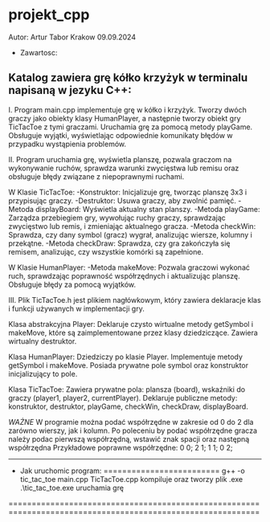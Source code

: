 # projekt_cpp


Autor: Artur Tabor                                                                         Krakow 09.09.2024


* Zawartosc:


Katalog zawiera grę kółko krzyżyk w terminalu napisaną w jezyku C++:
---------------------------------------------------------------------------------------

I.  Program main.cpp implementuje grę w kółko i krzyżyk. Tworzy dwóch graczy jako obiekty
klasy HumanPlayer, a następnie tworzy obiekt gry TicTacToe z tymi graczami. Uruchamia grę 
za pomocą metody playGame. Obsługuje wyjątki, wyświetlając odpowiednie komunikaty błędów 
w przypadku wystąpienia problemów.

II. Program uruchamia grę, wyświetla planszę, pozwala graczom na wykonywanie ruchów, 
sprawdza warunki zwycięstwa lub remisu oraz obsługuje błędy związane z niepoprawnymi ruchami.

W Klasie TicTacToe:
-Konstruktor: Inicjalizuje grę, tworząc planszę 3x3 i przypisując graczy.
-Destruktor: Usuwa graczy, aby zwolnić pamięć.
-Metoda displayBoard: Wyświetla aktualny stan planszy.
-Metoda playGame: Zarządza przebiegiem gry, wywołując ruchy graczy, sprawdzając zwycięstwo
lub remis, i zmieniając aktualnego gracza.
-Metoda checkWin: Sprawdza, czy dany symbol (gracz) wygrał, analizując wiersze, kolumny i przekątne.
-Metoda checkDraw: Sprawdza, czy gra zakończyła się remisem, analizując, czy wszystkie komórki 
są zapełnione.

W Klasie HumanPlayer:
-Metoda makeMove: Pozwala graczowi wykonać ruch, sprawdzając poprawność współrzędnych i aktualizując
planszę. Obsługuje błędy za pomocą wyjątków.

III. Plik TicTacToe.h jest plikiem nagłówkowym, który zawiera deklaracje klas i funkcji
używanych w implementacji gry.

Klasa abstrakcyjna Player:
Deklaruje czysto wirtualne metody getSymbol i makeMove, które są zaimplementowane przez klasy dziedziczące.
Zawiera wirtualny destruktor.

Klasa HumanPlayer:
Dziedziczy po klasie Player.
Implementuje metody getSymbol i makeMove.
Posiada prywatne pole symbol oraz konstruktor inicjalizujący to pole.

Klasa TicTacToe:
Zawiera prywatne pola: plansza (board), wskaźniki do graczy (player1, player2, currentPlayer).
Deklaruje publiczne metody: konstruktor, destruktor, playGame, checkWin, checkDraw, displayBoard.

*WAŻNE*
W programie można podać współrzędne w zakresie od 0 do 2 dla zarówno wierszy, jak i kolumn. 
Po poleceniu by podać współrzędne gracza należy podac pierwszą współrzędną, wstawić znak spacji oraz następną
współrzędna 
Przykładowe poprawne współrzędne: 0 0; 2 1; 1 1; 0 2;

------------------------------------------------------------------------------------------------------------


* Jak uruchomic program:
=========================
g++ -o tic_tac_toe main.cpp TicTacToe.cpp    kompiluje oraz tworzy plik .exe
.\tic_tac_toe.exe                            uruchamia grę

============================================================================================================
 
